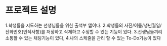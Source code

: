 # 프로젝트 설명
1.학생들을 지도하는 선생님들을 위한 출석부 앱이다.
2.학생들의 사진/이름/생년월일/전화번호(인적사항)를 저장하고 삭제하고 수정할 수 있는 기능이 있다.
3.선생님들끼리 소통할 수 있는 채팅기능이 있다,
4.나의 스케줄을 관리 할 수 있는 To-Do기능이 있다
